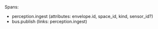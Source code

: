 Spans:
- perception.ingest (attributes: envelope.id, space_id, kind, sensor_id?)
- bus.publish (links: perception.ingest)
